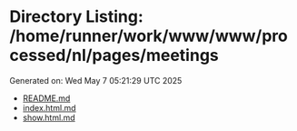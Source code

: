 # Directory Listing: /home/runner/work/www/www/processed/nl/pages/meetings
Generated on: Wed May  7 05:21:29 UTC 2025

- [README.md](README.md)
- [index.html.md](index.html.md)
- [show.html.md](show.html.md)
